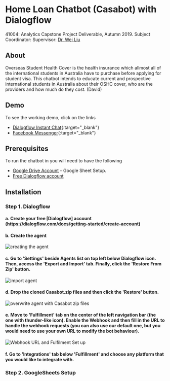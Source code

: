 # Home Loan Chatbot (Casabot) with Dialogflow

41004: Analytics Capstone Project Deliverable, Autumn 2019.
Subject Coordinator: Supervisor: 
[Dr. Wei Liu](https://www.uts.edu.au/staff/wei.liu)

## About

Overseas Student Health Cover is the health insurance which allmost all of the international students in Australia have to purchase before applying for student visa. 
This chatbot intends to educate current and prospective international students in Australia about their OSHC cover, who are the providers and how much do they cost. 
(David)

## Demo
To see the working demo, click on the links
- [Dialogflow Instant Chat](https://bot.dialogflow.com/CasaBot){:target="_blank"}
- [Facebook Messenger](m.me/400454180513269){:target="_blank"}
## Prerequisites

To run the chatbot in you will need to have the following

 - [Google Drive Account](https://drive.google.com/drive/u/0/) - Google Sheet Setup.
 - [Free Dialogflow account](https://console.dialogflow.com)

## Installation

###  Step 1. Dialogflow

#### a. Create your free [Dialogflow] account (https://dialogflow.com/docs/getting-started/create-account)
#### b. Create the agent
![creating the agent](https://imgur.com/50RYHEq)

#### c. Go to 'Settings' beside Agents list on top left below Dialogflow icon. Then, access the 'Export and Import' tab. Finally, click the 'Restore From Zip' button.
![import agent](https://imgur.com/Tqn0BQM)

#### d. Drop the cloned Casabot.zip files and then click the 'Restore' button.
![overwrite agent with Casabot zip files](https://imgur.com/eQD3JQV)

#### e. Move to 'Fulfillment' tab on the center of the left navigation bar (the one with thunder-like icon). Enable the Webhook and then fill in the URL to handle the webhook requests (you can also use our default one, but you would need to use your own URL to modify the bot behaviour). 
![Webhook URL and Fulfilment Set up](https://imgur.com/VoNFVQ3)

#### f. Go to 'Integrations' tab below 'Fulfillment' and choose any platform that you would like to integrate with.

### Step 2. GoogleSheets Setup 

